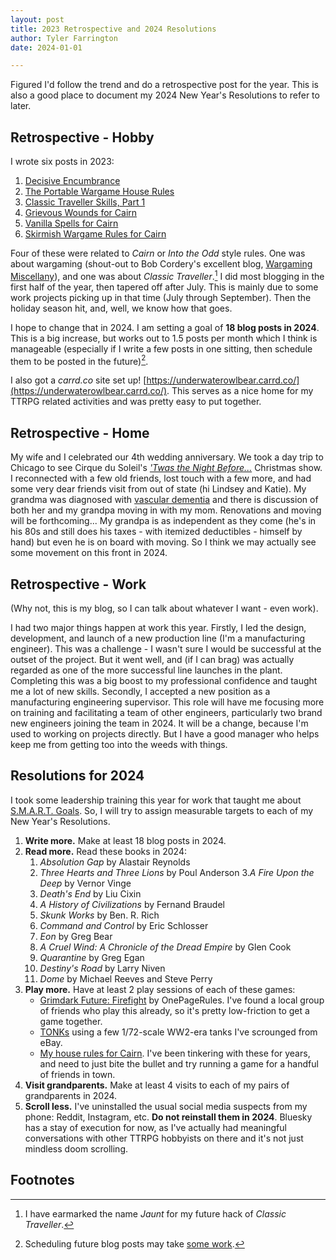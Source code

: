 ```yaml
---
layout: post
title: 2023 Retrospective and 2024 Resolutions
author: Tyler Farrington
date: 2024-01-01

---
```


Figured I'd follow the trend and do a retrospective post for the year. This is also a good place to document my 2024 New Year's Resolutions to refer to later.

## Retrospective - Hobby

I wrote six posts in 2023:

1. [Decisive Encumbrance](https://underwaterowlbear.github.io/2023/12/28/decisive-encumbrance.html)
2. [The Portable Wargame House Rules](https://underwaterowlbear.github.io/2023/07/23/portable-wargame-house-rules.html)
3. [Classic Traveller Skills, Part 1](https://underwaterowlbear.github.io/2023/06/19/traveller-skills-1.html)
4. [Grievous Wounds for Cairn](https://underwaterowlbear.github.io/2023/05/14/grievous-wounds.html)
5. [Vanilla Spells for Cairn](https://underwaterowlbear.github.io/2023/05/14/cairn-spells.html)
6. [Skirmish Wargame Rules for Cairn](https://underwaterowlbear.github.io/2023/05/06/skirmish.html)

Four of these were related to *Cairn* or *Into the Odd* style rules. One was about wargaming (shout-out to Bob Cordery's excellent blog, [Wargaming Miscellany](http://wargamingmiscellany.blogspot.com/)), and one was about *Classic Traveller*.[^1] I did most blogging in the first half of the year, then tapered off after July. This is mainly due to some work projects picking up in that time (July through September). Then the holiday season hit, and, well, we know how that goes.

I hope to change that in 2024. I am setting a goal of **18 blog posts in 2024**. This is a big increase, but works out to 1.5 posts per month which I think is manageable (especially if I write a few posts in one sitting, then schedule them to be posted in the future)[^2].

I also got a *carrd.co* site set up! [https://underwaterowlbear.carrd.co/](https://underwaterowlbear.carrd.co/). This serves as a nice home for my TTRPG related activities and was pretty easy to put together.

## Retrospective - Home

My wife and I celebrated our 4th wedding anniversary. We took a day trip to Chicago to see Cirque du Soleil's [*'Twas the Night Before...*](https://www.cirquedusoleil.com/twas-the-night-before) Christmas show. I reconnected with a few old friends, lost touch with a few more, and had some very dear friends visit from out of state (hi Lindsey and Katie). My grandma was diagnosed with [vascular dementia](https://www.mayoclinic.org/diseases-conditions/vascular-dementia/symptoms-causes/syc-20378793) and there is discussion of both her and my grandpa moving in with my mom. Renovations and moving will be forthcoming... My grandpa is as independent as they come (he's in his 80s and still does his taxes - with itemized deductibles - himself by hand) but even he is on board with moving. So I think we may actually see some movement on this front in 2024.

## Retrospective - Work

(Why not, this is my blog, so I can talk about whatever I want - even work).

I had two major things happen at work this year. Firstly, I led the design, development, and launch of a new production line (I'm a manufacturing engineer). This was a challenge - I wasn't sure I would be successful at the outset of the project. But it went well, and (if I can brag) was actually regarded as one of the more successful line launches in the plant. Completing this was a big boost to my professional confidence and taught me a lot of new skills. Secondly, I accepted a new position as a manufacturing engineering supervisor. This role will have me focusing more on training and facilitating a team of other engineers, particularly two brand new engineers joining the team in 2024. It will be a change, because I'm used to working on projects directly. But I have a good manager who helps keep me from getting too into the weeds with things.

## Resolutions for 2024

I took some leadership training this year for work that taught me about [S.M.A.R.T. Goals](https://community.mis.temple.edu/mis0855002fall2015/files/2015/10/S.M.A.R.T-Way-Management-Review.pdf). So, I will try to assign measurable targets to each of my New Year's Resolutions.

1. **Write more.** Make at least 18 blog posts in 2024.
2. **Read more.** Read these books in 2024:
    1. *Absolution Gap* by Alastair Reynolds
    2. *Three Hearts and Three Lions* by Poul Anderson
    3.*A Fire Upon the Deep* by Vernor Vinge
    4. *Death's End* by Liu Cixin
    5. *A History of Civilizations* by Fernand Braudel
    6. *Skunk Works* by Ben. R. Rich
    7. *Command and Control* by Eric Schlosser
    8. *Eon* by Greg Bear
    9. *A Cruel Wind: A Chronicle of the Dread Empire* by Glen Cook
    10. *Quarantine* by Greg Egan
    11. *Destiny's Road* by Larry Niven
    12. *Dome* by Michael Reeves and Steve Perry
3. **Play more.** Have at least 2 play sessions of each of these games:
    - [Grimdark Future: Firefight](https://www.onepagerules.com/games/grimdark-future-firefight) by OnePageRules. I've found a local group of friends who play this already, so it's pretty low-friction to get a game together.
    - [TONKs](https://28magcom.files.wordpress.com/2023/05/tonks.pdf) using a few 1/72-scale WW2-era tanks I've scrounged from eBay.
    - [My house rules for Cairn](https://underwaterowlbear.github.io/pages/rules.html). I've been tinkering with these for years, and need to just bite the bullet and try running a game for a handful of friends in town.
4. **Visit grandparents.** Make at least 4 visits to each of my pairs of grandparents in 2024.
5. **Scroll less.** I've uninstalled the usual social media suspects from my phone: Reddit, Instagram, etc. **Do not reinstall them in 2024**. Bluesky has a stay of execution for now, as I've actually had meaningful conversations with other TTRPG hobbyists on there and it's not just mindless doom scrolling.

## Footnotes

[^1]: I have earmarked the name *Jaunt* for my future hack of *Classic Traveller*.

[^2]: Scheduling future blog posts may take [some work](https://www.bobbyowolabi.com/2022/02/07/schedule-jekyll-posts-with-github).
